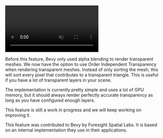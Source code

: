 <!-- Add Order Independent Transparency -->
<!-- https://github.com/bevyengine/bevy/pull/14876 -->

<video controls autoplay loop muted><source src="oit-demo.mp4" type="video/mp4"/></video>

Before this feature, Bevy only used alpha blending to render transparent meshes. We now have the option to use Order Independent Transparency when rendering transparent meshes. Instead of only sorting the mesh, this will sort every pixel that contributes to a transparent triangle. This is useful if you have a lot of transparent layers in your scene.

The implementation is currently pretty simple and uses a lot of GPU memory, but it should always render perfectly accurate transparency as long as you have configured enough layers.

This feature is still a work in progress and we will keep working on improving it.

This feature was contributed to Bevy by Foresight Spatial Labs. It is based on an internal implementation they use in their applications.

